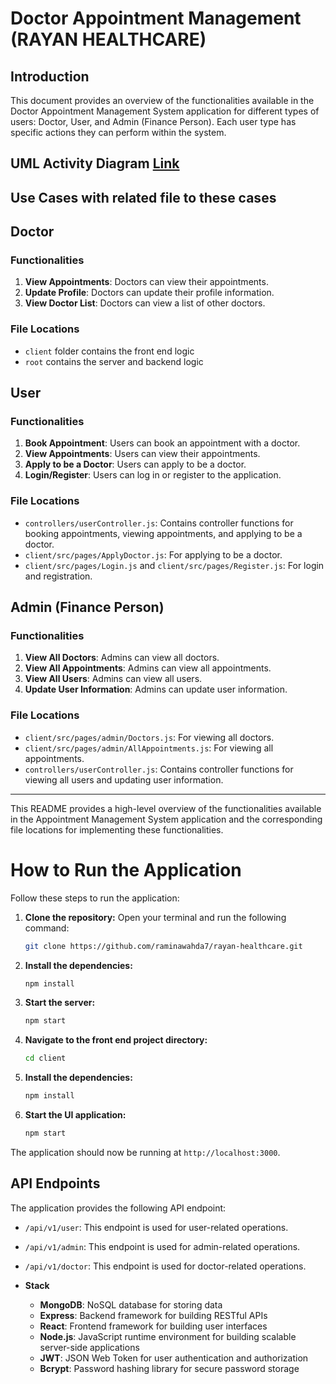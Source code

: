 # Doctor Appointment Management (RAYAN HEALTHCARE)

## Introduction

This document provides an overview of the functionalities available in the Doctor Appointment Management System application for different types of users: 
Doctor, User, and Admin (Finance Person). Each user type has specific actions they can perform within the system.

## UML Activity Diagram [Link](https://drive.google.com/file/d/1GYz8nHfZqEKVResAeD5nyhZ0rXQPd4GP/view?usp=sharing)
## Use Cases with related file to these cases

## Doctor

### Functionalities
1. **View Appointments**: Doctors can view their appointments.
2. **Update Profile**: Doctors can update their profile information.
3. **View Doctor List**: Doctors can view a list of other doctors.

### File Locations
- `client` folder contains the front end logic
- `root` contains the server and backend logic
  
## User
### Functionalities
1. **Book Appointment**: Users can book an appointment with a doctor.
2. **View Appointments**: Users can view their appointments.
3. **Apply to be a Doctor**: Users can apply to be a doctor.
4. **Login/Register**: Users can log in or register to the application.

### File Locations
- `controllers/userController.js`: Contains controller functions for booking appointments, viewing appointments, and applying to be a doctor.
- `client/src/pages/ApplyDoctor.js`: For applying to be a doctor.
- `client/src/pages/Login.js` and `client/src/pages/Register.js`: For login and registration.

## Admin (Finance Person)

### Functionalities
1. **View All Doctors**: Admins can view all doctors.
2. **View All Appointments**: Admins can view all appointments.
3. **View All Users**: Admins can view all users.
4. **Update User Information**: Admins can update user information.

### File Locations
- `client/src/pages/admin/Doctors.js`: For viewing all doctors.
- `client/src/pages/admin/AllAppointments.js`: For viewing all appointments.
- `controllers/userController.js`: Contains controller functions for viewing all users and updating user information.

---
This README provides a high-level overview of the functionalities available in the Appointment Management System application and the corresponding file locations for implementing these functionalities.
# How to Run the Application

Follow these steps to run the application:

1. **Clone the repository:**
    Open your terminal and run the following command:
    ```bash
    git clone https://github.com/raminawahda7/rayan-healthcare.git
    ```
2. **Install the dependencies:**
    ```bash
    npm install
    ```
3. **Start the server:**
    ```bash
    npm start
    ```
4. **Navigate to the front end project directory:**
    ```bash
    cd client
    ```
5. **Install the dependencies:**
    ```bash
    npm install
    ```
6. **Start the UI application:**
    ```bash
    npm start
    ```

The application should now be running at `http://localhost:3000`.

## API Endpoints

The application provides the following API endpoint:

- `/api/v1/user`: This endpoint is used for user-related operations.
- `/api/v1/admin`: This endpoint is used for admin-related operations.
- `/api/v1/doctor`: This endpoint is used for doctor-related operations.

- **Stack**
  - **MongoDB**: NoSQL database for storing data
  - **Express**: Backend framework for building RESTful APIs
  - **React**: Frontend framework for building user interfaces
  - **Node.js**: JavaScript runtime environment for building scalable server-side applications
  - **JWT**: JSON Web Token for user authentication and authorization
  - **Bcrypt**: Password hashing library for secure password storage

